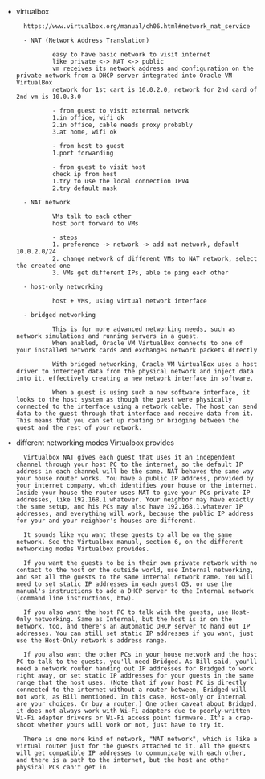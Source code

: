 

- virtualbox

        https://www.virtualbox.org/manual/ch06.html#network_nat_service

        - NAT (Network Address Translation)

                easy to have basic network to visit internet
                like private <-> NAT <-> public
                vm receives its network address and configuration on the private network from a DHCP server integrated into Oracle VM VirtualBox
                network for 1st cart is 10.0.2.0, network for 2nd card of 2nd vm is 10.0.3.0

                - from guest to visit external network
                1.in office, wifi ok
                2.in office, cable needs proxy probably
                3.at home, wifi ok

                - from host to guest
                1.port forwarding
        
                - from guest to visit host
                check ip from host
                1.try to use the local connection IPV4
                2.try default mask

        - NAT network

                VMs talk to each other
                host port forward to VMs

                - steps
                1. preference -> network -> add nat network, default 10.0.2.0/24
                2. change network of different VMs to NAT network, select the created one
                3. VMs get different IPs, able to ping each other

        - host-only networking

                host + VMs, using virtual network interface

        - bridged networking

                This is for more advanced networking needs, such as network simulations and running servers in a guest. 
                When enabled, Oracle VM VirtualBox connects to one of your installed network cards and exchanges network packets directly

                With bridged networking, Oracle VM VirtualBox uses a host driver to intercept data from the physical network and inject data into it, effectively creating a new network interface in software. 
                
                When a guest is using such a new software interface, it looks to the host system as though the guest were physically connected to the interface using a network cable. The host can send data to the guest through that interface and receive data from it. This means that you can set up routing or bridging between the guest and the rest of your network.


- different networking modes Virtualbox provides

        Virtualbox NAT gives each guest that uses it an independent channel through your host PC to the internet, so the default IP address in each channel will be the same. NAT behaves the same way your house router works. You have a public IP address, provided by your internet company, which identifies your house on the internet. Inside your house the router uses NAT to give your PCs private IP addresses, like 192.168.1.whatever. Your neighbor may have exactly the same setup, and his PCs may also have 192.168.1.whatever IP addresses, and everything will work, because the public IP address for your and your neighbor's houses are different.

        It sounds like you want these guests to all be on the same network. See the Virtualbox manual, section 6, on the different networking modes Virtualbox provides.

        If you want the guests to be in their own private network with no contact to the host or the outside world, use Internal networking, and set all the guests to the same Internal network name. You will need to set static IP addresses in each guest OS, or use the manual's instructions to add a DHCP server to the Internal network (command line instructions, btw).

        If you also want the host PC to talk with the guests, use Host-Only networking. Same as Internal, but the host is in on the network, too, and there's an automatic DHCP server to hand out IP addresses. You can still set static IP addresses if you want, just use the Host-Only network's address range.

        If you also want the other PCs in your house network and the host PC to talk to the guests, you'll need Bridged. As Bill said, you'll need a network router handing out IP addresses for Bridged to work right away, or set static IP addresses for your guests in the same range that the host uses. (Note that if your host PC is directly connected to the internet without a router between, Bridged will not work, as Bill mentioned. In this case, Host-only or Internal are your choices. Or buy a router.) One other caveat about Bridged, it does not always work with Wi-Fi adapters due to poorly-written Wi-Fi adapter drivers or Wi-Fi access point firmware. It's a crap-shoot whether yours will work or not, just have to try it.

        There is one more kind of network, "NAT network", which is like a virtual router just for the guests attached to it. All the guests will get compatible IP addresses to communicate with each other, and there is a path to the internet, but the host and other physical PCs can't get in.

